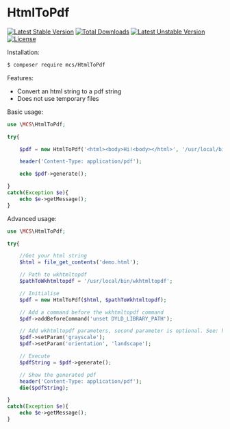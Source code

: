 # HtmlToPdf
[![Latest Stable Version](https://poser.pugx.org/mcs/HtmlToPdf/v/stable)](https://packagist.org/packages/mcs/HtmlToPdf) [![Total Downloads](https://poser.pugx.org/mcs/HtmlToPdf/downloads)](https://packagist.org/packages/mcs/HtmlToPdf) [![Latest Unstable Version](https://poser.pugx.org/mcs/HtmlToPdf/v/unstable)](https://packagist.org/packages/mcs/HtmlToPdf) [![License](https://poser.pugx.org/mcs/HtmlToPdf/license)](https://packagist.org/packages/mcs/HtmlToPdf)

Installation:
```bash
$ composer require mcs/HtmlToPdf
```

Features:
 * Convert an html string to a pdf string
 * Does not use temporary files

Basic usage:

```php
use \MCS\HtmlToPdf;

try{

    $pdf = new HtmlToPdf('<html><body>Hi!<body></html>', '/usr/local/bin/wkhtmltopdf');

    header('Content-Type: application/pdf');

    echo $pdf->generate();

}
catch(Exception $e){
    echo $e->getMessage();
}
```

Advanced usage:

```php
use \MCS\HtmlToPdf;

try{

    //Get your html string
    $html = file_get_contents('demo.html');

    // Path to wkhtmltopdf
    $pathToWkhtmltopdf = '/usr/local/bin/wkhtmltopdf';

    // Initialise
    $pdf = new HtmlToPdf($html, $pathToWkhtmltopdf);

    // Add a command before the wkhtmltopdf command
    $pdf->addBeforeCommand('unset DYLD_LIBRARY_PATH');

    // Add wkhtmltopdf parameters, second parameter is optional. See: http://wkhtmltopdf.org/usage/wkhtmltopdf.txt
    $pdf->setParam('grayscale');
    $pdf->setParam('orientation', 'landscape');

    // Execute
    $pdfString = $pdf->generate();

    // Show the generated pdf
    header('Content-Type: application/pdf');
    die($pdfString);

}
catch(Exception $e){
    echo $e->getMessage();
}
```
